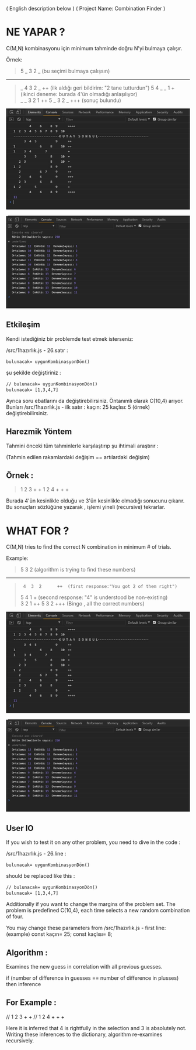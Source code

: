 ( English description below         )
( Project Name: Combination Finder  )


# NE YAPAR ?                                
C(M,N) kombinasyonu için minimum tahminde doğru N'yi bulmaya çalışır.

Örnek:

>   5  _  3  2  _   (bu seçimi bulmaya çalışsın)
------------------
>   _  4  3  2  _   ++  (ilk aldığı geri bildirim: "2 tane tutturdun")
>   5  4  _  _  1   +   (ikinci deneme: burada 4'ün olmadığı anlaşılıyor)   
>   _  _  3  2  1   ++ 
>   5  _  3  2  _   +++ (sonuç bulundu)      


![Alt Text](images/EK1.jpg?raw=true "EkranKesiti")

![Alt Text](images/EK2.jpg?raw=true "EkranKesiti")


## Etkileşim
Kendi istediğiniz bir problemde test etmek isterseniz:

  /src/1hazırlık.js - 26.satır :

    bulunacak= uygunKombinasyonDön()

  şu şekilde değiştiriniz :

    // bulunacak= uygunKombinasyonDön()
    bulunacak= [1,3,4,7]

Ayrıca soru ebatlarını da değiştirebilirsiniz. Öntanımlı olarak C(10,4) arıyor.
Bunları /src/1hazırlık.js - ilk satır : kaçın: 25 kaçlısı: 5 (örnek) değiştirebilirsiniz.


## Harezmik Yöntem
Tahmini önceki tüm tahminlerle karşılaştırıp şu ihtimali araştırır :

(Tahmin edilen rakamlardaki değişim == artılardaki değişim)

Örnek :
-------
>   1 2 3  + + 
>   1 2 4  + + +

Burada 4'ün kesinlikle olduğu ve 3'ün kesinlikle olmadığı sonucunu çıkarır.
Bu sonuçları sözlüğüne yazarak , işlemi yineli (recursive) tekrarlar.



# WHAT FOR ?
C(M,N) tries to find the correct N combination in minimum # of trials. 

  Example:

>   5     3  2      (algorithm is trying to find these numbers)
-----------------
>      4  3  2      ++  (first response:"You got 2 of them right")
>   5  4        1   +   (second response: "4" is understood be non-existing)   
>         3  2  1   ++ 
>   5     3  2      +++ (Bingo , all the correct numbers)      
  

![Alt Text](images/EK1.jpg?raw=true "EkranKesiti")

![Alt Text](images/EK2.jpg?raw=true "EkranKesiti")


## User IO
If you wish to test it on any other problem, you need to dive in the code :

  /src/1hazırlık.js - 26.line :

    bulunacak= uygunKombinasyonDön()

  should be replaced like this :

    // bulunacak= uygunKombinasyonDön()
    bulunacak= [1,3,4,7]

Additionally if you want to change the margins of the problem set.
The problem is predefined C(10,4), each time selects a new random combination of four.

You may change these parameters from
/src/1hazırlık.js - first line:  (example)
const kaçın= 25; const kaçlısı= 8;


## Algorithm :
Examines the new guess in correlation with all previous guesses.

if (number of difference in guesses == number of difference in plusses)
then inference

For Example :
-------------
//   1 2 3  + + 
//   1 2 4  + + +

Here it is inferred that 4 is rightfully in the selection and 3 is absolutely not.
Writing these inferences to the dictionary, algorithm re-examines recursively.